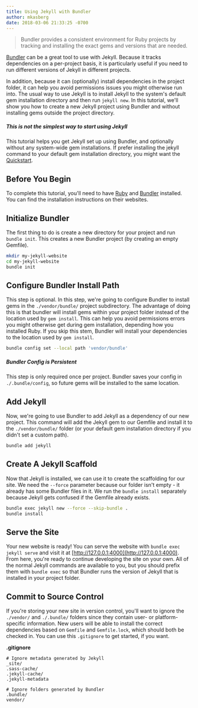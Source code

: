 ```yaml
---
title: Using Jekyll with Bundler
author: mkasberg
date: 2018-03-06 21:33:25 -0700
---
```


> Bundler provides a consistent environment for Ruby projects by tracking and
> installing the exact gems and versions that are needed.

[Bundler](https://bundler.io) can be a great tool to use with Jekyll. Because it
tracks dependencies on a per-project basis, it is particularly useful if you
need to run different versions of Jekyll in different projects.

In addition, because it can (optionally) install dependencies in the project
folder, it can help you avoid permissions issues you might otherwise run into.
The usual way to use Jekyll is to install Jekyll to the system's default gem
installation directory and then run `jekyll new`. In this tutorial, we'll show
you how to create a new Jekyll project using Bundler and without installing gems
outside the project directory.

<div class="note info">
  <h5>This is not the simplest way to start using Jekyll</h5>
  <p>
    This tutorial helps you get Jekyll set up using Bundler, and optionally
    without any system-wide gem installations. If prefer installing the jekyll
    command to your default gem installation directory, you might want the
    <a href="{% link _docs/index.md %}">Quickstart</a>.
  </p>
</div>

## Before You Begin

To complete this tutorial, you'll need to have
[Ruby](https://www.ruby-lang.org/en/) and [Bundler](https://bundler.io/)
installed. You can find the installation instructions on their websites.

## Initialize Bundler

The first thing to do is create a new directory for your project and run
`bundle init`. This creates a new Bundler project (by creating an empty
Gemfile).

```sh
mkdir my-jekyll-website
cd my-jekyll-website
bundle init
```

## Configure Bundler Install Path

This step is optional. In this step, we're going to configure Bundler to install
gems in the `./vendor/bundle/` project subdirectory. The advantage of doing this
is that bundler will install gems within your project folder instead of the
location used by `gem install`. This can help you avoid permissions errors you
might otherwise get during gem installation, depending how you installed Ruby.
If you skip this stem, Bundler will install your dependencies to the location
used by `gem install`.


```sh
bundle config set --local path 'vendor/bundle'
```

<div class="note info">
  <h5>Bundler Config is Persistent</h5>
  <p>
    This step is only required once per project. Bundler saves your config in
    <code>./.bundle/config</code>, so future gems will be installed to the same
    location.
  </p>
</div>

## Add Jekyll

Now, we're going to use Bundler to add Jekyll as a dependency of our new
project. This command will add the Jekyll gem to our Gemfile and install it to
the `./vendor/bundle/` folder (or your default gem installation directory if you
didn't set a custom path).

```sh
bundle add jekyll
```

## Create A Jekyll Scaffold

Now that Jekyll is installed, we can use it to create the scaffolding for our
site. We need the `--force` parameter because our folder isn't empty - it
already has some Bundler files in it. We run the `bundle install` separately
because Jekyll gets confused if the Gemfile already exists.

```sh
bundle exec jekyll new --force --skip-bundle .
bundle install
```

## Serve the Site

Your new website is ready! You can serve the website with
`bundle exec jekyll serve` and visit it at
[http://127.0.0.1:4000](http://127.0.0.1:4000). From here, you're ready to
continue developing the site on your own. All of the normal Jekyll commands are
available to you, but you should prefix them with `bundle exec` so that Bundler
runs the version of Jekyll that is installed in your project folder.

## Commit to Source Control

If you're storing your new site in version control, you'll want to ignore the
`./vendor/` and `./.bundle/` folders since they contain user- or
platform-specific information. New users will be able to install the correct
dependencies based on `Gemfile` and `Gemfile.lock`, which should both be checked
in. You can use this `.gitignore` to get started, if you want.

**.gitignore**

```
# Ignore metadata generated by Jekyll
_site/
.sass-cache/
.jekyll-cache/
.jekyll-metadata

# Ignore folders generated by Bundler
.bundle/
vendor/
```
